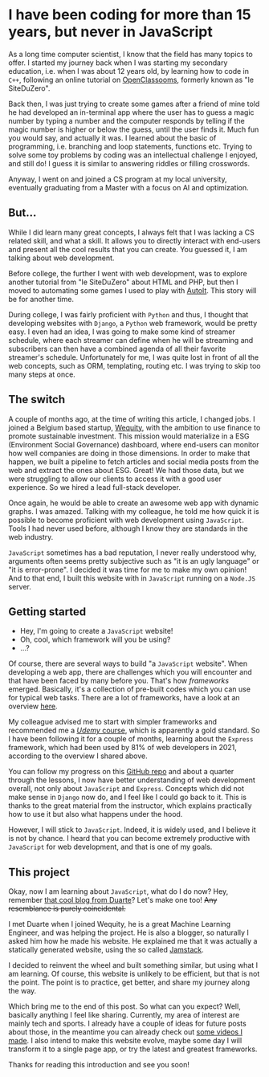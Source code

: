 # I have been coding for more than 15 years, but never in JavaScript

As a long time computer scientist, I know that the field has many topics to offer. I started my journey back when I was starting my secondary education, i.e. when I was about 12 years old, by learning how to code in `C++`, following an online tutorial on [OpenClassooms](https://openclassrooms.com/en/), formerly known as "le SiteDuZero".

Back then, I was just trying to create some games after a friend of mine told he had developed an in-terminal app where the user has to guess a magic number by typing a number and the computer responds by telling if the magic number is higher or below the guess, until the user finds it. Much fun you would say, and actually it was. I learned about the basic of programming, i.e. branching and loop statements, functions etc. Trying to solve some toy problems by coding was an intellectual challenge I enjoyed, and still do! I guess it is similar to answering riddles or filling crosswords.

Anyway, I went on and joined a CS program at my local university, eventually graduating from a Master with a focus on AI and optimization.

## But...

While I did learn many great concepts, I always felt that I was lacking a CS related skill, and what a skill. It allows you to directly interact with end-users and present all the cool results that you can create. You guessed it, I am talking about web development.

Before college, the further I went with web development, was to explore another tutorial from "le SiteDuZero" about HTML and PHP, but then I moved to automating some games I used to play with [AutoIt](https://en.wikipedia.org/wiki/AutoIt). This story will be for another time.

During college, I was fairly proficient with `Python` and thus, I thought that developing websites with `Django`, a `Python` web framework, would be pretty easy. I even had an idea, I was going to make some kind of streamer schedule, where each streamer can define when he will be streaming and subscribers can then have a combined agenda of all their favorite streamer's schedule. Unfortunately for me, I was quite lost in front of all the web concepts, such as ORM, templating, routing etc. I was trying to skip too many steps at once.

## The switch

A couple of months ago, at the time of writing this article, I changed jobs. I joined a Belgium based startup, [Wequity](https://wequity.app/), with the ambition to use finance to promote sustainable investment. This mission would materialize in a ESG (Environment Social Governance) dashboard, where end-users can monitor how well companies are doing in those dimensions. In order to make that happen, we built a pipeline to fetch articles and social media posts from the web and extract the ones about ESG. Great! We had those data, but we were struggling to allow our clients to access it with a good user experience. So we hired a lead full-stack developer.

Once again, he would be able to create an awesome web app with dynamic graphs. I was amazed. Talking with my colleague, he told me how quick it is possible to become proficient with web development using `JavaScript`. Tools I had never used before, although I know they are standards in the web industry.

`JavaScript` sometimes has a bad reputation, I never really understood why, arguments often seems pretty subjective such as "it is an ugly language" or "it is error-prone". I decided it was time for me to make my own opinion! And to that end, I built this website with in `JavaScript` running on a `Node.JS` server.

## Getting started

- Hey, I'm going to create a `JavaScript` website!
- Oh, cool, which framework will you be using?
- ...?

Of course, there are several ways to build "a `JavaScript` website". When developing a web app, there are challenges which you will encounter and that have been faced by many before you. That's how _frameworks_ emerged. Basically, it's a collection of pre-built codes which you can use for typical web tasks. There are a lot of frameworks, have a look at an overview [here](https://stateofjs.com/).

My colleague advised me to start with simpler frameworks and recommended me a [_Udemy_ course](https://www.udemy.com/course/nodejs-the-complete-guide/), which is apparently a gold standard. So I have been following it for a couple of months, learning about the `Express` framework, which had been used by 81% of web developers in 2021, according to the overview I shared above.

You can follow my progress on this [GitHub repo](https://github.com/simonpicard/nodejs-complete-guide) and about a quarter through the lessons, I now have better understanding of web development overall, not only about `JavaScript` and `Express`. Concepts which did not make sense in `Django` now do, and I feel like I could go back to it. This is thanks to the great material from the instructor, which explains practically how to use it but also what happens under the hood.

However, I will stick to `JavaScript`. Indeed, it is widely used, and I believe it is not by chance. I heard that you can become extremely productive with `JavaScript` for web development, and that is one of my goals.

## This project

Okay, now I am learning about `JavaScript`, what do I do now? Hey, remember [that cool blog from Duarte](https://duarteocarmo.com/)? Let's make one too! ~~Any resemblance is purely coincidental.~~

I met Duarte when I joined Wequity, he is a great Machine Learning Engineer, and was helping the project. He is also a blogger, so naturally I asked him how he made his website. He explained me that it was actually a statically generated website, using the so called [Jamstack](https://jamstack.org/).

I decided to reinvent the wheel and built something similar, but using what I am learning. Of course, this website is unlikely to be efficient, but that is not the point. The point is to practice, get better, and share my journey along the way.

Which bring me to the end of this post. So what can you expect? Well, basically anything I feel like sharing. Currently, my area of interest are mainly tech and sports. I already have a couple of ideas for future posts about those, in the meantime you can already check out [some videos I made](/videos). I also intend to make this website evolve, maybe some day I will transform it to a single page app, or try the latest and greatest frameworks.

Thanks for reading this introduction and see you soon!